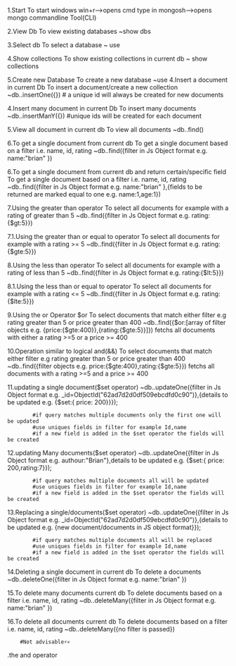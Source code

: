 1.Start
    To start
        windows win+r-->opens cmd
        type in mongosh-->opens mongo commandline Tool(CLI)

2.View Db
    To view existing databases
        ~show dbs

3.Select db
    To select a database
        ~ use <replace with the name of the database>

4.Show collections
    To show existing collections in current db
        ~ show collections
<!-- Create -->
5.Create new Database
    To create a new database
        ~use<database name>
4.Insert a document in current Db 
    To insert a document/create a new collection
        ~db.<collection-name>.insertOne({<document in json format>})
            # a unique id will always be created for new documents

4.Insert many document in current Db 
    To insert many documents
        ~db.<collection-name>.insertManY({<documents in json format>})
            #unique ids will be created for each document
<!-- Query -->
5.View all document in current db
    To view all documents
        ~db.<collection-name>.find()

6.To get a single document from current db
    To get a single document based on a filter i.e. name, id, rating
        ~db.<collection-name>.find({filter in Js Object format e.g. name:"brian" })

6.To get a single document from current db and return certain/specific field
    To get a single document based on a filter i.e. name, id, rating
        ~db.<collection-name>.find({filter in Js Object format e.g. name:"brian" },{fields to be returned are marked equal to one e.g. name:1,age:1})

7.Using the greater than operator
    To select all documents for example with a rating of greater than 5
        ~db.<collection-name>.find({filter in Js Object format e.g. rating:{$gt:5}})

7.1.Using the greater than or equal to operator
    To select all documents for example with a rating >= 5
        ~db.<collection-name>.find({filter in Js Object format e.g. rating:{$gte:5}})

8.Using the less than operator
    To select all documents for example with a rating of less than 5
        ~db.<collection-name>.find({filter in Js Object format e.g. rating:{$lt:5}})

8.1.Using the less than or equal to operator
    To select all documents for example with a rating <= 5
        ~db.<collection-name>.find({filter in Js Object format e.g. rating:{$lte:5}})

9.Using the or Operator $or
    To select documents that match either filter e.g rating greater than 5 or price greater than 400
        ~db.<collection-name>.find({$or:[array of filter objects e.g. {price:{$gte:400}},{rating:{$gte:5}}]})
        fetchs all documents with either a rating >=5 or a price >= 400

10.Operation similar to logical and(&&)
    To select documents that match either filter e.g rating greater than 5 or price greater than 400
        ~db.<collection-name>.find({filter objects e.g. price:{$gte:400},rating:{$gte:5}})
        fetchs all documents with a rating >=5 and a price >= 400

11.updating a single document($set operator)
        ~db.<collection-name>.updateOne({filter in Js Object format e.g. _id=ObjectId("62ad7d2d0df509ebcdfd0c90")},{details to be updated e.g. {$set:{ price: 200}}});

            #if query matches multiple documents only the first one will be updated
            #use uniques fields in filter for example Id,name
            #if a new field is added in the $set operator the fields will be created

12.updating Many documents($set operator)
        ~db.<collection-name>.updateOne({filter in Js Object format e.g. authour:"Brian"},details to be updated e.g. {$set:{ price: 200,rating:7}});

            #if query matches multiple documents all will be updated
            #use uniques fields in filter for example Id,name
            #if a new field is added in the $set operator the fields will be created

13.Replacing a single/documents($set operator)
        ~db.<collection-name>.updateOne({filter in Js Object format e.g. _id=ObjectId("62ad7d2d0df509ebcdfd0c90")},{details to be updated e.g. {new document/documents in JS object format}});

            #if query matches multiple documents all will be replaced
            #use uniques fields in filter for example Id,name
            #if a new field is added in the $set operator the fields will be created

14.Deleting a single document in current db
    To delete a documents
        ~db.<collection-name>.deleteOne({filter in Js Object format e.g. name:"brian" })

15.To delete many documents current db
    To delete documents based on a filter i.e. name, id, rating
        ~db.<collection-name>.deleteMany({filter in Js Object format e.g. name:"brian" })

16.To delete all documents current db
    To delete documents based on a filter i.e. name, id, rating
        ~db.<collection-name>.deleteMany({no filter is passed})
        
        #Not advisable⚡💀


.the and operator
